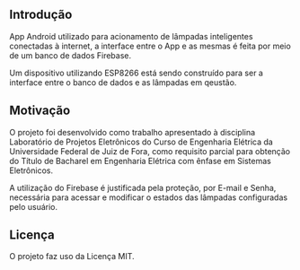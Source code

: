 ## Introdução

App Android utilizado para acionamento de lâmpadas inteligentes conectadas à internet, a interface entre o App e as mesmas é feita por meio de um banco de dados Firebase.

Um dispositivo utilizando ESP8266 está sendo construído para ser a interface entre o banco de dados e as lâmpadas em qeustão.

## Motivação

O projeto foi desenvolvido como trabalho apresentado à disciplina Laboratório de Projetos Eletrônicos do Curso de Engenharia Elétrica da Universidade Federal de Juiz de Fora, como requisito parcial para obtenção do Título de Bacharel em Engenharia Elétrica com ênfase em Sistemas Eletrônicos.

A utilização do Firebase é justificada pela proteção, por E-mail e Senha, necessária para acessar e modificar o estados das lâmpadas configuradas pelo usuário.

## Licença

O projeto faz uso da Licença MIT. 
